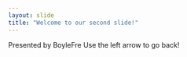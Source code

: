 ```yaml
---
layout: slide
title: "Welcome to our second slide!"
---
```

Presented by BoyleFre
Use the left arrow to go back!
